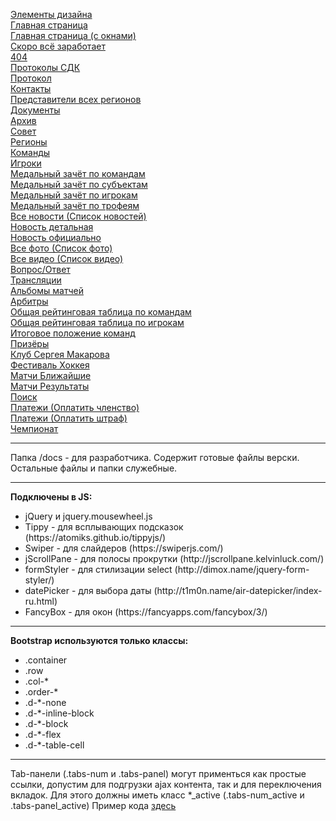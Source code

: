 <a href="https://sportnoise.github.io/nhl/elem.html">Элементы дизайна</a><br>
<a href="https://sportnoise.github.io/nhl/index.html">Главная страница</a><br>
<a href="https://sportnoise.github.io/nhl/index-window.html">Главная страница (с окнами)</a><br>
<a href="https://sportnoise.github.io/nhl/soon.html">Скоро всё заработает</a><br>
<a href="https://sportnoise.github.io/nhl/404.html">404</a><br>
<a href="https://sportnoise.github.io/nhl/protocols.html">Протоколы СДК</a><br>
<a href="https://sportnoise.github.io/nhl/protocol.html">Протокол</a><br>
<a href="https://sportnoise.github.io/nhl/contacts.html">Контакты</a><br>
<a href="https://sportnoise.github.io/nhl/representatives.html">Представители всех регионов</a><br>
<a href="https://sportnoise.github.io/nhl/docs.html">Документы</a><br>
<a href="https://sportnoise.github.io/nhl/archive.html">Архив</a><br>
<a href="https://sportnoise.github.io/nhl/council.html">Совет</a><br>
<a href="https://sportnoise.github.io/nhl/regions.html">Регионы</a><br>
<a href="https://sportnoise.github.io/nhl/teams.html">Команды</a><br>
<a href="https://sportnoise.github.io/nhl/players.html">Игроки</a><br>
<a href="https://sportnoise.github.io/nhl/medal-one.html">Медальный зачёт по командам</a><br>
<a href="https://sportnoise.github.io/nhl/medal-two.html">Медальный зачёт по субъектам</a><br>
<a href="https://sportnoise.github.io/nhl/medal-three.html">Медальный зачёт по игрокам</a><br>
<a href="https://sportnoise.github.io/nhl/medal-four.html">Медальный зачёт по трофеям</a><br>
<a href="https://sportnoise.github.io/nhl/news-list.html">Все новости (Список новостей)</a><br>
<a href="https://sportnoise.github.io/nhl/news-detail.html">Новость детальная</a><br>
<a href="https://sportnoise.github.io/nhl/news-officially.html">Новость официально</a><br>
<a href="https://sportnoise.github.io/nhl/photo-list.html">Все фото (Список фото)</a><br>
<a href="https://sportnoise.github.io/nhl/video-list.html">Все видео (Список видео)</a><br>
<a href="https://sportnoise.github.io/nhl/faq.html">Вопрос/Ответ</a><br>
<a href="https://sportnoise.github.io/nhl/broadcast.html">Трансляции</a><br>
<a href="https://sportnoise.github.io/nhl/album.html">Альбомы матчей</a><br>
<a href="https://sportnoise.github.io/nhl/arbitrators.html">Арбитры</a><br>
<a href="https://sportnoise.github.io/nhl/statistic-teams.html">Общая рейтинговая таблица по командам</a><br>
<a href="https://sportnoise.github.io/nhl/statistic-players.html">Общая рейтинговая таблица по игрокам</a><br>
<a href="https://sportnoise.github.io/nhl/final-position.html">Итоговое положение команд</a><br>
<a href="https://sportnoise.github.io/nhl/winners.html">Призёры</a><br>
<a href="https://sportnoise.github.io/nhl/club.html">Клуб Сергея Макарова</a><br>
<a href="https://sportnoise.github.io/nhl/festival.html">Фестиваль Хоккея</a><br>
<a href="https://sportnoise.github.io/nhl/match-calendar.html">Матчи Ближайшие</a><br>
<a href="https://sportnoise.github.io/nhl/match-result.html">Матчи Результаты</a><br>
<a href="https://sportnoise.github.io/nhl/search.html">Поиск</a><br>
<a href="https://sportnoise.github.io/nhl/payments-one.html">Платежи (Оплатить членство)</a><br>
<a href="https://sportnoise.github.io/nhl/payments-two.html">Платежи (Оплатить штраф)</a><br>
<a href="https://sportnoise.github.io/nhl/championship.html">Чемпионат</a><br>

<hr>

Папка /docs - для разработчика. Содержит готовые файлы верски. Остальные файлы и папки служебные.

<hr>

<b>Подключены в JS:</b><br>
<ul>
    <li>jQuery и jquery.mousewheel.js</li>
    <li>Tippy - для всплывающих подсказок (https://atomiks.github.io/tippyjs/)</li>
    <li>Swiper - для слайдеров (https://swiperjs.com/)</li>
    <li>jScrollPane - для полосы прокрутки (http://jscrollpane.kelvinluck.com/)</li>
    <li>formStyler - для стилизации select (http://dimox.name/jquery-form-styler/)</li>
    <li>datePicker - для выбора даты (http://t1m0n.name/air-datepicker/index-ru.html)</li>
    <li>FancyBox - для окон (https://fancyapps.com/fancybox/3/)</li>
</ul>

<hr>

<b>Bootstrap используются только классы:</b><br>
<ul>
    <li>.container</li>
    <li>.row</li>
    <li>.col-*</li>
    <li>.order-*</li>
    <li>.d-*-none</li>
    <li>.d-*-inline-block</li>
    <li>.d-*-block</li>
    <li>.d-*-flex</li>
    <li>.d-*-table-cell</li>
</ul>

<hr>

Tab-панели (.tabs-num и .tabs-panel) могут применться как простые ссылки, допустим для подгрузки ajax контента, так и для переключения вкладок. Для этого должны иметь класс *_active (.tabs-num_active и .tabs-panel_active) Пример кода <a href="https://sportnoise.github.io/nhl/elem.html">здесь</a>